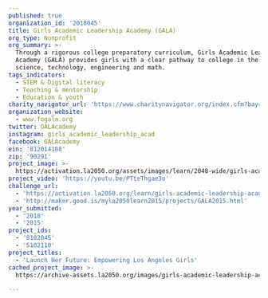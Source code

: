 ```yaml
---
published: true
organization_id: '2018045'
title: Girls Academic Leadership Academy (GALA)
org_type: Nonprofit
org_summary: >-
  Through a rigorous college preparatory curriculum, Girls Academic Leadership
  Academy (GALA) provides girls with a clear pathway to college in the fields of
  science, technology, engineering and math.
tags_indicators:
  - STEM & Digital literacy
  - Teaching & mentorship
  - Education & youth
charity_navigator_url: 'https://www.charitynavigator.org/index.cfm?bay=search.profile&ein=812014188'
organization_website:
  - www.fogala.org
twitter: GALAcademy
instagram: girls_academic_leadership_acad
facebook: GALAcademy
ein: '812014188'
zip: '90291'
project_image: >-
  https://activation.la2050.org/assets/images/learn/2048-wide/girls-academic-leadership-academy-gala.jpg
project_video: 'https://youtu.be/PTteThgae3o'
challenge_url:
  - 'https://activation.la2050.org/learn/girls-academic-leadership-academy-gala/'
  - 'http://maker.good.is/myla2050learn2015/projects/GALA2015.html'
year_submitted:
  - '2018'
  - '2015'
project_ids:
  - '8102045'
  - '5102110'
project_titles:
  - 'Launch Her Future: Empowering Los Angeles Girls'
cached_project_image: >-
  https://archive-assets.la2050.org/images/girls-academic-leadership-academy-gala/activation.la2050.org/assets/images/learn/2048-wide/girls-academic-leadership-academy-gala.jpg

---
```


